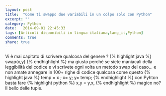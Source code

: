 ```yaml
---
layout: post
title:  "Come ti swappo due variabili in un colpo solo con Python"
excerpt: ""
category: Python
date:   2014-09-01 22:45:33
tags: [Articoli disponibili in lingua italiana,lang_it,Python]
comments: true
share: true
---
```


Vi è mai capitato di scrivere qualcosa del genere ?
{% highlight java %}
swap(x,y) 
{% endhighlight %}
ma giusto perché se siete maniacali della leggibilità del codice e vi scrivete ogni volta un metodo swap del caso... e non amate annegare in 100+ righe di codice qualcosa come questo
{% highlight java %}
temp = x ;
x= y;
y= temp;
{% endhighlight %}
con Pyhton basta fare 
{% highlight python %}
x,y = y,x, 
{% endhighlight %}
magico no? Il bello delle tuple.
